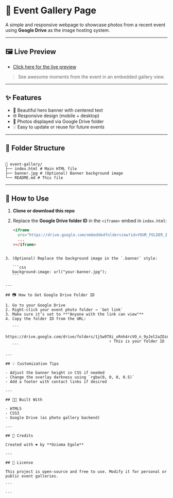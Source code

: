# 🎉 Event Gallery Page

A simple and responsive webpage to showcase photos from a recent event using **Google Drive** as the image hosting system.

---

## 🖼️ Live Preview

- [Click here for the live preview](https://event-image-sharing.vercel.app/)

> See awesome moments from the event in an embedded gallery view.

---

## ✨ Features

- 🎨 Beautiful hero banner with centered text
- 🌐 Responsive design (mobile + desktop)
- 📁 Photos displayed via Google Drive folder
- 💡 Easy to update or reuse for future events

---

## 📁 Folder Structure

```

📂 event-gallery/
├── index.html # Main HTML file
├── banner.jpg # (Optional) Banner background image
└── README.md # This file

```

---

## 🔧 How to Use

1. **Clone or download this repo**
2. Replace the **Google Drive folder ID** in the `<iframe>` embed in `index.html`:

   ```html
   <iframe
     src="https://drive.google.com/embeddedfolderview?id=YOUR_FOLDER_ID#grid"
     ...
   ></iframe>
   ```

````

3. (Optional) Replace the background image in the `.banner` style:

   ```css
   background-image: url("your-banner.jpg");
   ```

---

## 📷 How to Get Google Drive Folder ID

1. Go to your Google Drive
2. Right-click your event photo folder → `Get link`
3. Make sure it’s set to **"Anyone with the link can view"**
4. Copy the folder ID from the URL:

   ```
   https://drive.google.com/drive/folders/1jSw9T8i_xRnh4rcVO_n_9yJel2aZOzAhbY
                                             ↑ This is your folder ID
   ```

---

## 💡 Customization Tips

- Adjust the banner height in CSS if needed
- Change the overlay darkness using `rgba(0, 0, 0, 0.5)`
- Add a footer with contact links if desired

---

## 🧑‍💻 Built With

- HTML5
- CSS3
- Google Drive (as photo gallery backend)

---

## 🙏 Credits

Created with ❤️ by **Ozioma Egole**

---

## 📄 License

This project is open-source and free to use. Modify it for personal or public event galleries.

```

```
````

